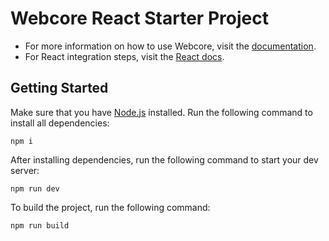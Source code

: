 # Webcore React Starter Project

- For more information on how to use Webcore, visit the [documentation](https://webcoreui.dev/).
- For React integration steps, visit the [React docs](https://webcoreui.dev/docs/react).

## Getting Started

Make sure that you have [Node.js](https://nodejs.org/en) installed. Run the following command to install all dependencies:

```
npm i
```

After installing dependencies, run the following command to start your dev server:

```
npm run dev
```

To build the project, run the following command:

```
npm run build
```
